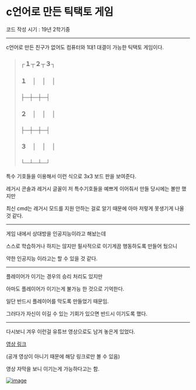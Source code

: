 # c언어로 만든 틱택토 게임

코드 작성 시기 : 19년 2학기중

---

c언어로 만든 친구가 없어도 컴퓨터와 1대1 대결이 가능한 틱택토 게임이다.

>### ┌１┬２┬３┐
>### １　│　│　│   
>### ├─┼─┼─┤
>### ２　│　│　│   
>### ├─┼─┼─┤
>### ３　│　│　│
>### └─┴─┴─┘  

특수 기호들을 이용해서 이런 식으로 3x3 보드 판을 보여준다.

레거시 콘솔과 레거시 글꼴이 저 특수기호들을 예쁘게 이어줘서 만들 당시에는 볼만 했지만

최신 cmd는 레거시 모드를 지원 안하는 걸로 알기 때문에 아마 저렇게 못생기게 나올 것 같다.

---

게임 내에서 상대방을 인공지능이라고 해놨는데

스스로 학습하거나 하지는 않지만 필사적으로 이기게끔 행동하도록 만들어 뒀으니

약한 인공지능 이라고는 할 수 있을 것 같다.

---

플레이어가 이기는 경우의 승리 처리도 있지만

아마도 플레이어가 이기는게 불가능 한 것으로 기억한다.

일단 반드시 플레이어를 막도록 만들었기 때문임.

그러다가 자신이 이길 수 있는 기회가 있으면 반드시 이기도록 했다.

---

다시보니 겨우 이런걸 유튜브 영상으로도 남겨 놓은게 있었다.

[영상 링크](https://youtu.be/Gg1Gfyf7QxQ?si=LTpFtGg6Qb7LbNBS)

(공개 영상이 아니기 때문에 해당 링크로만 볼 수 있음)

영상 자막을 보니 이기는게 가능하다고는 함.

[![image](https://github.com/jsj3318/tic-tac-toe/assets/168888761/48e0e0ca-c15c-4ace-a21c-4bed25886bbc)](https://youtu.be/Gg1Gfyf7QxQ?si=d6PPJjfPlYy_3_-6)
